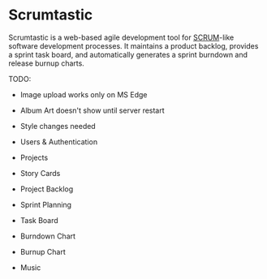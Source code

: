 # Scrumtastic
Scrumtastic is a web-based agile development tool for [SCRUM](https://en.wikipedia.org/wiki/Scrum_(software_development))-like software development processes.  It maintains a product backlog, provides a sprint task board, and automatically generates a sprint burndown and release burnup charts.

TODO:
* Image upload works only on MS Edge
* Album Art doesn't show until server restart
* Style changes needed


* Users & Authentication
* Projects
* Story Cards
* Project Backlog
* Sprint Planning
* Task Board
* Burndown Chart
* Burnup Chart
* Music
